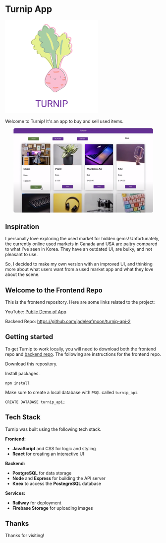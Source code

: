# Turnip App



<img src="https://raw.githubusercontent.com/jadeleafmoon/turnip-app/main/src/assets/logo-turnip.png" width="300"/>



Welcome to Turnip! It's an app to buy and sell used items.

<div align="center">
    <a href="https://www.youtube.com/live/jLNM3GcS53U?feature=share&t=976"><img src="./src/assets/turnip-demo-01.png" width="450px" style="border-radius: 5px;"></a>
</div>

## Inspiration

I personally love exploring the used market for hidden gems! Unfortunately, the currently online used markets in Canada and USA are paltry compared to what I've seen in Korea. They have an outdated UI, are bulky, and not pleasant to use. 

So, I decided to make my own version with an improved UI, and thinking more about what users want from a used market app and what they love about the scene.

## Welcome to the Frontend Repo

This is the frontend repository. Here are some links related to the project:

YouTube: [Public Demo of App](https://www.youtube.com/live/jLNM3GcS53U?feature=share&t=976)

Backend Repo: https://github.com/jadeleafmoon/turnip-api-2



## Getting started

To get Turnip to work locally, you will need to download both the frontend repo and [backend repo](https://github.com/jadeleafmoon/turnip-api-2). The following are instructions for the frontend repo.

Download this repository.

Install packages.
```
npm install
```

Make sure to create a local database with `PSQL` called `turnip_api`.

```
CREATE DATABASE turnip_api;
```

## Tech Stack

Turnip was built using the following tech stack.

**Frontend:** 

- **JavaScript** and CSS for logic and styling
- **React** for creating an interactive UI

**Backend:**

- **PostgreSQL** for data storage
- **Node** and **Express** for building the API server
- **Knex** to access the **PostegreSQL** database

**Services:**

- **Railway** for deployment
- **Firebase Storage** for uploading images



## Thanks
Thanks for visiting!

